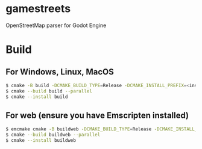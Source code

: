 # gamestreets
OpenStreetMap parser for Godot Engine

# Build
## For Windows, Linux, MacOS

```sh
$ cmake -B build -DCMAKE_BUILD_TYPE=Release -DCMAKE_INSTALL_PREFIX=<install_folder>
$ cmake --build build --parallel
$ cmake --install build
```

## For web (ensure you have Emscripten installed)
```sh
$ emcmake cmake -B buildweb -DCMAKE_BUILD_TYPE=Release -DCMAKE_INSTALL_PREFIX=<install_folder>
$ cmake --build buildweb --parallel
$ cmake --install buildweb
```